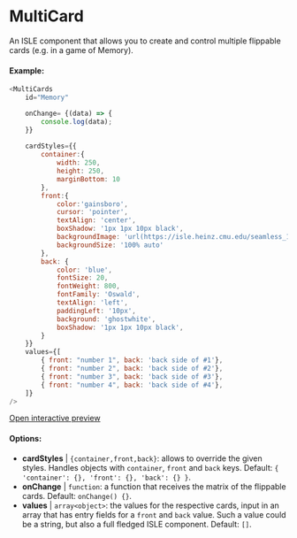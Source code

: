 # MultiCard

An ISLE component that allows you to create and control multiple flippable cards (e.g. in a game of Memory).

#### Example:

``` js
<MultiCards
    id="Memory"

    onChange= {(data) => {
        console.log(data);
    }}
    
    cardStyles={{
        container:{
            width: 250,
            height: 250,
            marginBottom: 10
        },
        front:{
            color:'gainsboro',
            cursor: 'pointer',
            textAlign: 'center',
            boxShadow: '1px 1px 10px black',
            backgroundImage: 'url(https://isle.heinz.cmu.edu/seamless_1543575455035.png)',
            backgroundSize: '100% auto'
        },
        back: {
            color: 'blue',
            fontSize: 20,
            fontWeight: 800,
            fontFamily: 'Oswald',
            textAlign: 'left',
            paddingLeft: '10px',
            background: 'ghostwhite',
            boxShadow: '1px 1px 10px black',
        }
    }}
    values={[
        { front: "number 1", back: 'back side of #1'},
        { front: "number 2", back: 'back side of #2'},
        { front: "number 3", back: 'back side of #3'},
        { front: "number 4", back: 'back side of #4'},
    ]}
/>
``` 

[Open interactive preview](https://isle.heinz.cmu.edu/components/multi-cards/)

#### Options:

* __cardStyles__ | `{container,front,back}`: allows to override the given styles. Handles objects with  `container`, `front` and `back` keys. Default: `{
  'container': {},
  'front': {},
  'back': {}
}`.
* __onChange__ | `function`: a function that receives the matrix of the flippable cards. Default: `onChange() {}`.
* __values__ | `array<object>`: the values for the respective cards, input in an array that has entry fields for a `front` and `back` value. Such a value could be a string, but also a full fledged ISLE component. Default: `[]`.
